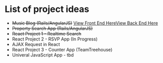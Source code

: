 # List of project ideas

* ~~Music Blog (Rails/AngularJS)~~ [View Front End Here](https://github.com/tjallen27/music_blog_fontend)[View Back End Here](https://github.com/tjallen27/rails-blog-api)
* ~~Property Search App (Rails/AngularJS)~~
* ~~React Project 1 - Realtime Search~~
* React Project 2 - RSVP App (In Progress)
* AJAX Request in React
* React Project 3 - Counter App (TeamTreehouse)
* Univeral JavaScript App - tbd

